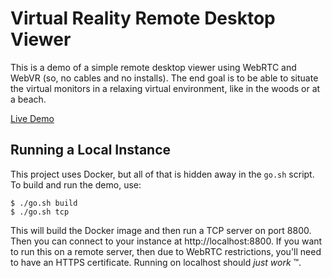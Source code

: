 # Virtual Reality Remote Desktop Viewer

This is a demo of a simple remote desktop viewer using WebRTC and WebVR (so, no cables and no installs). The end goal is to be able to situate the virtual monitors in a relaxing virtual environment, like in the woods or at a beach.

[Live Demo](https://vrdp.is.mediocreatbest.xyz)

## Running a Local Instance

This project uses Docker, but all of that is hidden away in the `go.sh` script. To build and run the demo, use:

```console
$ ./go.sh build
$ ./go.sh tcp
```

This will build the Docker image and then run a TCP server on port 8800. Then you can connect to your instance at http://localhost:8800. If you want to run this on a remote server, then due to WebRTC restrictions, you'll need to have an HTTPS certificate. Running on localhost should _just work_ :tm:.
